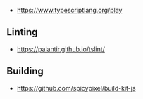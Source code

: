 
* https://www.typescriptlang.org/play

## Linting
* https://palantir.github.io/tslint/

## Building
* https://github.com/spicypixel/build-kit-js